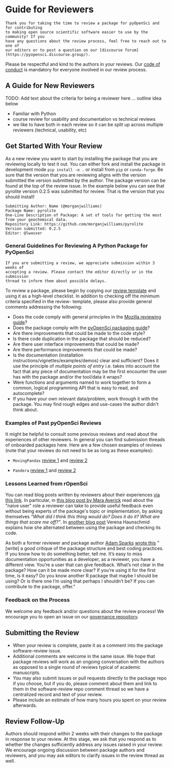 # Guide for Reviewers

```{epigraph}
Thank you for taking the time to review a package for pyOpenSci and for contributing
to making open source scientific software easier to use by the community! If you
have any questions about the review process, feel free to reach out to one of
our editors or to post a question on our [discourse forum](https://pyopensci.discourse.group/).  
```

Please be respectful and kind to the authors in your reviews. Our
[code of conduct](../process/coc) is mandatory for everyone involved in our
review process.

## A Guide for New Reviewers

TODO: Add text about the criteria for being a reviewer here ... outline idea below
* Familiar with Python
* course review for usability and documentation vs technical reviews
* we like to have both in each review so it can be split up across multiple reviewers (technical, usability, etc)

## Get Started With Your Review

As a new review you want to start by installing the package that you are
reviewing locally to test it out. You can either fork and install the package in
development mode `pip install -e .` or install from `pip` or `conda-forge`. Be sure
that the version that you are reviewing aligns with the version submitted the
version submitted by the author. The package version can be found at the top of
the review issue. In the example below you can see that pyrolite version 0.2.5
was submitted for review. That is the version that you should install!

```
Submitting Author: Name (@morganjwilliams)
Package Name: pyrolite
One-Line Description of Package: A set of tools for getting the most from your geochemical data.
Repository Link: https://github.com/morganjwilliams/pyrolite
Version submitted: 0.2.5
Editor: @lwasser
```

### General Guidelines For Reviewing A Python Package for PyOpenSci

```{note}
If you are submitting a review, we appreciate submission within 3 weeks of
accepting a review. Please contact the editor directly or in the submission
thread to inform them about possible delays.
```

To review a package, please begin by copying our
[review template](../appendices/templates#review-template) and using it as a
high-level checklist. In addition to checking off the minimum criteria specified
in the review- template, please also provide general comments addressing the following:

- Does the code comply with general principles in the [Mozilla reviewing guide](https://mozillascience.github.io/codeReview/review.html)?
- Does the package comply with the [pyOpenSci packaging guide](../authoring/overview)?
- Are there improvements that could be made to the code style?
- Is there code duplication in the package that should be reduced?
- Are there user interface improvements that could be made?
- Are there performance improvements that could be made?
- Is the documentation (installation instructions/vignettes/examples/demos) clear and sufficient? Does it use the principle of *multiple points of entry* i.e. takes into account the fact that any piece of documentation may be the first encounter the user has with the package and/or the tool/data it wraps?
- Were functions and arguments named to work together to form a common, logical programming API that is easy to read, and autocomplete?
- If you have your own relevant data/problem, work through it with the package. You may find rough edges and use-cases the author didn't think about.

### Examples of Past pyOpenSci Reviews

It might be helpful to consult some previous reviews and read about the
experiences of other reviewers. In general you can find submission threads of
onboarded packages here. Here are a few chosen examples of reviews (note that
your reviews do not need to be as long as these examples):


* `MovingPandas` [review 1](https://github.com/pyOpenSci/software-review/issues/18#issuecomment-579520816) and [review 2](https://github.com/pyOpenSci/software-review/issues/18#issuecomment-581752433)

* `Pandera` [review 1](https://github.com/pyOpenSci/software-review/issues/12#issuecomment-527622205) and [review 2](https://github.com/pyOpenSci/software-review/issues/12#issuecomment-531491008)



### Lessons Learned from rOpenSci

You can read blog posts written by reviewers about their experiences [via this link](https://ropensci.org/tags/reviewer/). In particular, in [this blog post by Mara Averick](https://ropensci.org/blog/2017/08/22/first-package-review/) read about the "naive user" role a reviewer can take to provide useful feedback even without being experts of the package's topic or implementation, by asking themselves _"What did I think this thing would do? Does it do it? What are things that scare me off?"_. In [another blog post](https://ropensci.org/blog/2017/09/08/first-review-experiences/) Verena Haunschmid explains how she alternated between using the package and checking its code.

As both a former reviewer and package author [Adam Sparks](https://adamhsparks.github.io/) [wrote this](https://twitter.com/adamhsparks/status/898132036451303425) "[write] a good critique of the package structure and best coding practices. If you know how to do something better, tell me. It’s easy to miss documentation opportunities as a developer, as a reviewer, you have a different view. You’re a user that can give feedback. What’s not clear in the package? How can it be made more clear? If you’re using it for the first time, is it easy? Do you know another R package that maybe I should be using? Or is there one I’m using that perhaps I shouldn’t be? If you can contribute to the package, offer."


### Feedback on the Process

We welcome any feedback and/or questions about the review process! We encourage you to open an issue on our [governance repository](https://github.com/pyOpenSci/governance).

## Submitting the Review
- When your review is complete, paste it as a comment into the package software-review issue.
- Additional comments are welcome in the same issue. We hope that package reviews will work as an ongoing conversation with the authors as opposed to a single round of reviews typical of academic manuscripts.
- You may also submit issues or pull requests directly to the package repo if you choose, but if you do, please comment about them and link to them in the software-review repo comment thread so we have a centralized record and text of your review.
- Please include an estimate of how many hours you spent on your review afterwards.

## Review Follow-Up
Authors should respond within 2 weeks with their changes to the package in response to your review. At this stage, we ask that you respond as to whether the changes sufficiently address any issues raised in your review. We encourage ongoing discussion between package authors and reviewers, and you may ask editors to clarify issues in the review thread as well.

